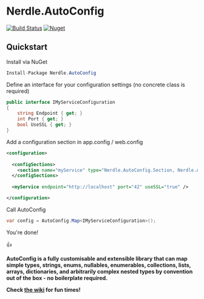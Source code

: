# Nerdle.AutoConfig

[![Build Status](https://travis-ci.org/edpollitt/Nerdle.AutoConfig.svg?branch=master)](https://travis-ci.org/edpollitt/Nerdle.AutoConfig)
[![Nuget](https://img.shields.io/nuget/v/Nerdle.AutoConfig.svg)](https://www.nuget.org/packages/Nerdle.AutoConfig/)

## Quickstart

Install via NuGet
```csharp
Install-Package Nerdle.AutoConfig
```

Define an interface for your configuration settings (no concrete class is required)

```csharp
public interface IMyServiceConfiguration
{
    string Endpoint { get; }
    int Port { get; }
    bool UseSSL { get; }
}
```

Add a configuration section in app.config / web.config
```xml
<configuration>
  
  <configSections>
    <section name="myService" type="Nerdle.AutoConfig.Section, Nerdle.AutoConfig" />
  </configSections>
  
  <myService endpoint="http://localhost" port="42" useSSL="true" />

</configuration>
```

Call AutoConfig

```csharp
var config = AutoConfig.Map<IMyServiceConfiguration>();
```

You're done!

:+1:

**AutoConfig is a fully customisable and extensible library that can map simple types, strings, enums, nullables, enumerables, collections, lists, arrays, dictionaries, and arbitrarily complex nested types by convention out of the box - no boilerplate required.**

**Check [the wiki](https://github.com/edpollitt/Nerdle.AutoConfig/wiki) for fun times!**
